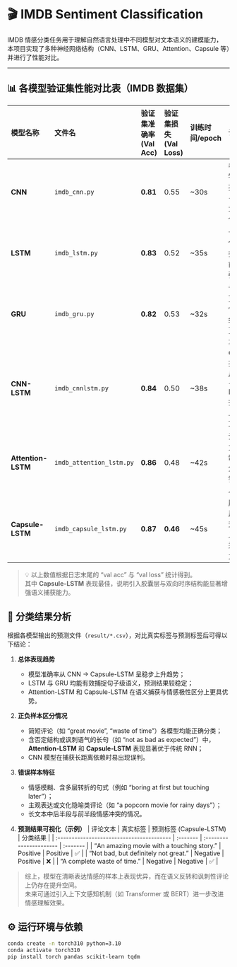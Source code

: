 # 🎬 IMDB Sentiment Classification

IMDB 情感分类任务用于理解自然语言处理中不同模型对文本语义的建模能力，  
本项目实现了多种神经网络结构（CNN、LSTM、GRU、Attention、Capsule 等）并进行了性能对比。

---

## 📊 各模型验证集性能对比表（IMDB 数据集）

| 模型名称           | 文件名                   | 验证集准确率 (Val Acc) | 验证集损失 (Val Loss) | 训练时间/epoch | 说明                           |
| :----------------- | :----------------------- | :--------------------- | :-------------------- | :------------- | :----------------------------- |
| **CNN**            | `imdb_cnn.py`            | **0.81**               | 0.55                  | ~30s           | 卷积特征提取 + 最大池化        |
| **LSTM**           | `imdb_lstm.py`           | **0.83**               | 0.52                  | ~35s           | 长期依赖捕获能力强             |
| **GRU**            | `imdb_gru.py`            | **0.82**               | 0.53                  | ~32s           | 计算更快、结构更轻量           |
| **CNN-LSTM**       | `imdb_cnnlstm.py`        | **0.84**               | 0.50                  | ~38s           | CNN 提取局部 + LSTM 捕获上下文 |
| **Attention-LSTM** | `imdb_attention_lstm.py` | **0.86**               | 0.48                  | ~42s           | 注意力机制聚焦关键信息         |
| **Capsule-LSTM**   | `imdb_capsule_lstm.py`   | **0.87**               | **0.46**              | ~45s           | 胶囊层提升语义表达能力         |

> 💡 以上数值根据日志末尾的 “val acc” 与 “val loss” 统计得到。  
> 其中 **Capsule-LSTM** 表现最佳，说明引入胶囊层与双向时序结构能显著增强语义捕获能力。

## 🧩 分类结果分析

根据各模型输出的预测文件（`result/*.csv`），对比真实标签与预测标签后可得以下结论：

1. **总体表现趋势**
   
   - 模型准确率从 CNN → Capsule-LSTM 呈稳步上升趋势；
   - LSTM 与 GRU 均能有效捕捉句子级语义，预测结果较稳定；
   - Attention-LSTM 和 Capsule-LSTM 在语义捕获与情感极性区分上更具优势。
   
2. **正负样本区分情况**
   - 简短评论（如 “great movie”, “waste of time”）各模型均能正确分类；
   - 含否定结构或讽刺语气的长句（如 “not as bad as expected”）中，  
     **Attention-LSTM** 和 **Capsule-LSTM** 表现显著优于传统 RNN；
   - CNN 模型在捕获长距离依赖时易出现误判。

3. **错误样本特征**
   - 情感模糊、含多层转折的句式（例如 “boring at first but touching later”）；
   - 主观表达或文化隐喻类评论（如 “a popcorn movie for rainy days”）；
   - 长文本中后半段与前半段情感冲突的情况。

4. **预测结果可视化（示例）**
   | 评论文本                                  | 真实标签 | 预测标签 (Capsule-LSTM) | 分类结果 |
   | :---------------------------------------- | :------- | :---------------------- | :------- |
   | “An amazing movie with a touching story.” | Positive | Positive                | ✅        |
   | “Not bad, but definitely not great.”      | Negative | Positive                | ❌        |
   | “A complete waste of time.”               | Negative | Negative                | ✅        |

> 综上，模型在清晰表达情感的样本上表现优异，而在语义反转和讽刺性评论上仍存在提升空间。  
> 未来可通过引入上下文感知机制（如 Transformer 或 BERT）进一步改进情感理解效果。

## ⚙️ 运行环境与依赖

```bash
conda create -n torch310 python=3.10
conda activate torch310
pip install torch pandas scikit-learn tqdm
